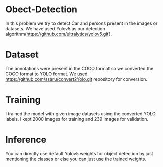 # Obect-Detection
In this problem we try to detect Car and persons present in the images or datasets.
We have used Yolov5 as our detection algorithm(https://github.com/ultralytics/yolov5.git).
# Dataset
The annotations were present in the COCO format so we converted the COCO format to YOLO format. We used https://github.com/ssaru/convert2Yolo.git repository for conversion.
# Training
I trained the model with given image datasets using the converted YOLO labels. I kept 2000 images for training and 239 images for validation.
# Inference 
You can directly use default Yolov5 weights for object detection by just mentioning the classes or else you can just use the trained weights.
